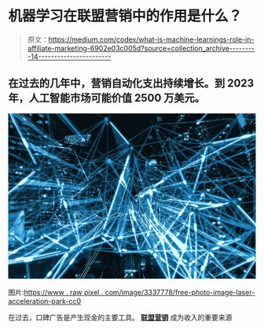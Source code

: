 # 机器学习在联盟营销中的作用是什么？

> 原文：<https://medium.com/codex/what-is-machine-learnings-role-in-affiliate-marketing-6902e03c005d?source=collection_archive---------14----------------------->

## 在过去的几年中，营销自动化支出持续增长。到 2023 年，人工智能市场可能价值 2500 万美元。

![](img/d9cf7c7ab0a257e88ee58b50607c955b.png)

图片:[https://www . raw pixel . com/image/3337778/free-photo-image-laser-acceleration-park-cc0](https://www.rawpixel.com/image/3337778/free-photo-image-laser-amusement-park-cc0)

在过去，口碑广告是产生现金的主要工具。
[**联盟营销**](https://www.investopedia.com/terms/a/affiliate-marketing.asp) 成为收入的重要来源